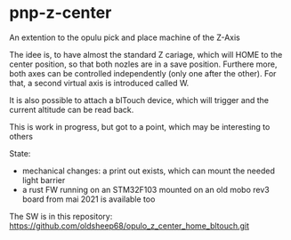 # pnp-z-center
An extention to the opulu pick and place machine of the Z-Axis

The idee is, to have almost the standard Z cariage, which will HOME to the center position, so that both nozles are in a save position.
Furthere more, both axes can be controlled independently (only one after the other). For that, a second virtual axis is introduced called W.

It is also possible to attach a blTouch device, which will trigger and the current altitude can be read back.

This is work in progress, but got to a point, which may be interesting to others

State:
- mechanical changes: a print out exists, which can mount the needed light barrier
- a rust FW running on an STM32F103 mounted on an old mobo rev3 board from mai 2021 is available too


The SW is in this repository: https://github.com/oldsheep68/opulo_z_center_home_bltouch.git
